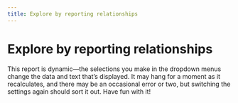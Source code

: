 ```yaml
---
title: Explore by reporting relationships
---
```


# Explore by reporting relationships

<div class="note">
	<p>This report is dynamic—the selections you make in the dropdown menus change the data and text that’s displayed. It may hang for a moment as it recalculates, and there may be an occasional error or two, but switching the settings again should sort it out. Have fun with it!</p>
</div>
